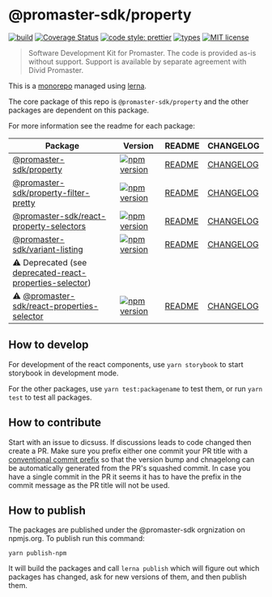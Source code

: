 # @promaster-sdk/property

[![build][build-image]][build-url]
[![Coverage Status][codecov-image]][codecov-url]
[![code style: prettier][prettier-image]][prettier-url]
[![types][types-image]][types-url]
[![MIT license][license-image]][license-url]

> Software Development Kit for Promaster. The code is provided as-is without support. Support is available by separate agreement with Divid Promaster.

This is a [monorepo](https://medium.com/@maoberlehner/monorepos-in-the-wild-33c6eb246cb9) managed using [lerna](https://lernajs.io/).

The core package of this repo is `@promaster-sdk/property` and the other packages are dependent on this package.

For more information see the readme for each package:

| Package                                                                                                                                                | Version                        | README                                                                                                                                     | CHANGELOG                                                                                                                                        |
| ------------------------------------------------------------------------------------------------------------------------------------------------------ | ------------------------------ | ------------------------------------------------------------------------------------------------------------------------------------------ | ------------------------------------------------------------------------------------------------------------------------------------------------ |
| [@promaster-sdk/property](packages/property)                                                                                                           | [![npm version][i-p]][u-p]     | [README](packages/property/README.md)                                                                                                      | [CHANGELOG](packages/property/CHANGELOG.md)                                                                                                      |
| [@promaster-sdk/property-filter-pretty](packages/property-filter-pretty)                                                                               | [![npm version][i-pfp]][u-pfp] | [README](packages/property-filter-pretty/README.md)                                                                                        | [CHANGELOG](packages/property-filter-pretty/CHANGELOG.md)                                                                                        |
| [@promaster-sdk/react-property-selectors](packages/react-property-selectors)                                                                           | [![npm version][i-rps]][u-rps] | [README](packages/react-property-selectors/README.md)                                                                                      | [CHANGELOG](packages/react-property-selectors/CHANGELOG.md)                                                                                      |
| [@promaster-sdk/variant-listing](packages/variant-listing)                                                                                             | [![npm version][i-vl]][u-vl]   | [README](packages/variant-listing/README.md)                                                                                               | [CHANGELOG](packages/variant-listing/CHANGELOG.md)                                                                                               |
| :warning: Deprecated (see [deprecated-react-properties-selector](https://github.com/promaster-sdk/property/tree/deprecated-react-properties-selector)) |                                |                                                                                                                                            |                                                                                                                                                  |
| :warning: [@promaster-sdk/react-properties-selector](packages/react-properties-selector)                                                               | [![npm version][i-rp]][u-rp]   | [README](https://github.com/promaster-sdk/property/tree/deprecated-react-properties-selector/packages/react-properties-selector/README.md) | [CHANGELOG](https://github.com/promaster-sdk/property/tree/deprecated-react-properties-selector/packages/react-properties-selector/CHANGELOG.md) |

## How to develop

For development of the react components, use `yarn storybook` to start storybook in development mode.

For the other packages, use `yarn test:packagename` to test them, or run `yarn test` to test all packages.

## How to contribute

Start with an issue to dicsuss. If discussions leads to code changed then create a PR. Make sure you prefix either one commit your PR title with a [conventional commit prefix](https://github.com/commitizen/conventional-commit-types/blob/master/index.json) so that the version bump and chnagelong can be automatically generated from the PR's squashed commit. In case you have a single commit in the PR it seems it has to have the prefix in the commit message as the PR title will not be used.

## How to publish

The packages are published under the @promaster-sdk orgnization on npmjs.org. To publish run this command:

```
yarn publish-npm
```

It will build the packages and call `lerna publish` which will figure out which packages has changed, ask for new versions of them, and then publish them.

[build-image]: https://github.com/promaster-sdk/property/workflows/Build/badge.svg
[build-url]: https://github.com/promaster-sdk/property/actions?query=workflow%3ABuild+branch%3Amaster
[codecov-image]: https://codecov.io/gh/promaster-sdk/property/branch/master/graph/badge.svg
[codecov-url]: https://codecov.io/gh/promaster-sdk/property
[prettier-image]: https://img.shields.io/badge/code_style-prettier-ff69b4.svg?style=flat
[prettier-url]: https://github.com/prettier/prettier
[types-image]: https://img.shields.io/npm/types/scrub-js.svg
[types-url]: https://www.typescriptlang.org/
[license-image]: https://img.shields.io/github/license/promaster-sdk/property.svg?style=flat
[license-url]: https://opensource.org/licenses/MIT
[i-p]: https://img.shields.io/npm/v/@promaster-sdk/property.svg?style=flat
[u-p]: https://www.npmjs.com/package/@promaster-sdk/property
[i-pfp]: https://img.shields.io/npm/v/@promaster-sdk/property-filter-pretty.svg?style=flat
[u-pfp]: https://www.npmjs.com/package/@promaster-sdk/property-filter-pretty
[i-rps]: https://img.shields.io/npm/v/@promaster-sdk/react-property-selectors.svg?style=flat
[u-rps]: https://www.npmjs.com/package/@promaster-sdk/react-property-selectors
[i-rp]: https://img.shields.io/npm/v/@promaster-sdk/react-properties-selector.svg?style=flat
[u-rp]: https://www.npmjs.com/package/@promaster-sdk/react-properties-selector
[i-vl]: https://img.shields.io/npm/v/@promaster-sdk/variant-listing.svg?style=flat
[u-vl]: https://www.npmjs.com/package/@promaster-sdk/variant-listing
